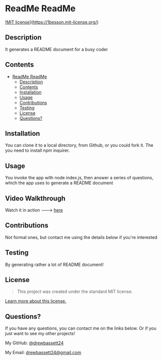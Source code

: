 # ReadMe ReadMe

[!MIT license](https://img.shields.io/badge/License-MIT-blue.svg)](https://1besson.mit-license.org/)

## Description
It generates a README document for a busy coder

## Contents
- [ReadMe ReadMe](#readme-readme)
  - [Description](#description)
  - [Contents](#contents)
  - [Installation](#installation)
  - [Usage](#usage)
  - [Contributions](#contributions)
  - [Testing](#testing)
  - [License](#license)
  - [Questions?](#questions)

## Installation

You can clone it to a local directory, from Github, or you could fork it. The you need to install npm inquirer.

## Usage

You invoke the app with node index.js, then answer a series of questions, which the app uses to generate a README document

## Video Walkthrough
Watch it in action ---> [here](https://user-images.githubusercontent.com/73472116/109413848-7424cc00-79a7-11eb-80c1-5f8c2c34b2be.mp4)

## Contributions

Not formal ones, but contact me using the details below if you're interested

## Testing

By generating rather a lot of README document!

## License



> This project was created under the standard MIT license. 

[Learn more about this license.](https://lbesson.mit-license.org/)

## Questions?

If you have any questions, you can contact me on the links below. Or if you just want to see my other projects!

My GitHub: [@drewbassett24](https://github.com/drewbassett24)

My Email: drewbassett24@gmail.com

